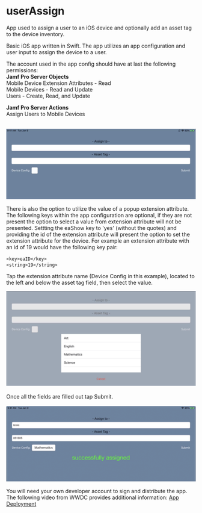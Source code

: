 # userAssign
App used to assign a user to an iOS device and optionally add an asset tag to the device inventory.

Basic iOS app written in Swift.  The app utilizes an app configuration and user input to assign the device to a user.<br/>

The account used in the app config should have at last the following permissions:<br/>
**Jamf Pro Server Objects**<br/>
Mobile Device Extension Attributes - Read<br/>
Mobile Devices - Read and Update<br/>
Users - Create, Read, and Update<br/>

**Jamf Pro Server Actions**<br/>
Assign Users to Mobile Devices<br/><br/>

<img src="./images/userAssign1.png" alt="userAssign" />

There is also the option to utilize the value of a popup extension attribute.  The following keys within the app configuration are optional, if they are not present the option to select a value from extension attribute will not be presented. Settting the eaShow key to 'yes' (without the quotes) and providing the id of the extension attribute will present the option to set the extension attribute for the device.  For example an extension attribute with an id of 19 would have the following key pair:<br/>
```
<key>eaID</key>
<string>19</string>
```
Tap the extension attribute name (Device Config in this example), located to the left and below the asset tag field, then select the value.

<img src="./images/userAssign2.png" alt="userAssign" />
<br/><br/>
Once all the fields are filled out tap Submit.
<br/><br/>
<img src="./images/userAssign3.png" alt="userAssign" />

You will need your own developer account to sign and distribute the app.  The following video from WWDC provides additional information:
[App Deployment](https://developer.apple.com/videos/play/wwdc2019/304/)

